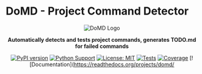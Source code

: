 # DoMD - Project Command Detector

<div align="center">

![DoMD Logo](assets/logo.png)

**Automatically detects and tests project commands, generates TODO.md for failed commands**

[![PyPI version](https://badge.fury.io/py/domd.svg)](https://badge.fury.io/py/domd)
[![Python Support](https://img.shields.io/pypi/pyversions/domd.svg)](https://pypi.org/project/domd/)
[![License: MIT](https://img.shields.io/badge/License-MIT-yellow.svg)](https://opensource.org/licenses/MIT)
[![Tests](https://github.com/yourusername/domd/workflows/CI%2FCD%20Pipeline/badge.svg)](https://github.com/yourusername/domd/actions)
[![Coverage](https://codecov.io/gh/yourusername/domd/branch/main/graph/badge.svg)](https://codecov.io/gh/yourusername/domd)
[![Documentation](https://readthedocs.org/projects/domd/